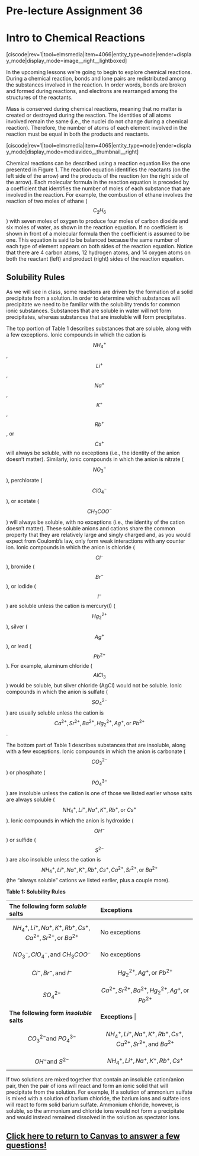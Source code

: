 # Pre-lecture Assignment 36

# Intro to Chemical Reactions

[ciscode|rev=1|tool=elmsmedia|item=4066|entity_type=node|render=display_mode|display_mode=image__right__lightboxed]

In the upcoming lessons we’re going to begin to explore chemical reactions. During a chemical reaction, bonds and lone pairs are redistributed among the substances involved in the reaction. In order words, bonds are broken and formed during reactions, and electrons are rearranged among the structures of the reactants.

Mass is conserved during chemical reactions, meaning that no matter is created or destroyed during the reaction. The identities of all atoms involved remain the same (i.e., the nuclei do not change during a chemical reaction). Therefore, the number of atoms of each element involved in the reaction must be equal in both the products and reactants.

[ciscode|rev=1|tool=elmsmedia|item=4065|entity_type=node|render=display_mode|display_mode=mediavideo__thumbnail__right]

Chemical reactions can be described using a reaction equation like the one presented in Figure 1. The reaction equation identifies the reactants (on the left side of the arrow) and the products of the reaction (on the right side of the arrow). Each molecular formula in the reaction equation is preceded by a coefficient that identifies the number of moles of each substance that are involved in the reaction. For example, the combustion of ethane involves the reaction of two moles of ethane ($$C_2H_6$$) with seven moles of oxygen to produce four moles of carbon dioxide and six moles of water, as shown in the reaction equation. If no coefficient is shown in front of a molecular formula then the coefficient is assumed to be one. This equation is said to be balanced because the same number of each type of element appears on both sides of the reaction equation. Notice that there are 4 carbon atoms, 12 hydrogen atoms, and 14 oxygen atoms on both the reactant (left) and product (right) sides of the reaction equation.

## Solubility Rules

As we will see in class, some reactions are driven by the formation of a solid precipitate from a solution. In order to determine which substances will precipitate we need to be familiar with the solubility trends for common ionic substances. Substances that are soluble in water will not form precipitates, whereas substances that are insoluble will form precipitates.

The top portion of Table 1 describes substances that are soluble, along with a few exceptions. Ionic compounds in which the cation is $$NH_4^+$$, $$Li^+$$, $$Na^+$$, $$K^+$$, $$Rb^+$$, or $$Cs^+$$ will always be soluble, with no exceptions \(i.e., the identity of the anion doesn’t matter\). Similarly, ionic compounds in which the anion is nitrate \($$NO_3^-$$\), perchlorate \($$ClO_4^-$$\), or acetate \($$CH_3COO^-$$\) will always be soluble, with no exceptions \(i.e., the identity of the cation doesn’t matter\). These soluble anions and cations share the common property that they are relatively large and singly charged and, as you would expect from Coulomb’s law, only form weak interactions with any counter ion. Ionic compounds in which the anion is chloride \($$Cl^-$$\), bromide \($$Br^-$$\), or iodide \($$I^-$$\) are soluble unless the cation is mercury\(I\) \($$Hg_2^{2+}$$\), silver \($$Ag^+$$\), or lead \($$Pb^{2+}$$\). For example, aluminum chloride \($$AlCl_3$$\) would be soluble, but silver chloride \(AgCl\) would not be soluble. Ionic compounds in which the anion is sulfate \($$SO_4^{2-}$$\) are usually soluble unless the cation is $$Ca^{2+}, Sr^{2+}, Ba^{2+}, Hg_2^{2+}, Ag^+, \text{or } Pb^{2+}$$.

The bottom part of Table 1 describes substances that are insoluble, along with a few exceptions. Ionic compounds in which the anion is carbonate \($$CO_3^{2-}$$\) or phosphate \($$PO_4^{3-}$$\) are insoluble unless the cation is one of those we listed earlier whose salts are always soluble \($$NH_4^+, Li^+, Na^+, K^+, Rb^+, \text{or }Cs^+$$\). Ionic compounds in which the anion is hydroxide \($$OH^-$$\) or sulfide \($$S^{2-}$$\) are also insoluble unless the cation is $$NH_4^+, Li^+, Na^+, K^+, Rb^+, Cs^+, Ca^{2+}, Sr^{2+}, \text{or }Ba^{2+}$$ \(the “always soluble” cations we listed earlier, plus a couple more\).

**Table 1: Solubility Rules**

  
| **The following form **_**soluble**_** salts** | **Exceptions** |  
| :--- | :--- |  
| $$NH_4^+, Li^+, Na^+, K^+, Rb^+, Cs^+, Ca^{2+}, Sr^{2+}, \text{or }Ba^{2+}$$ | No exceptions |  
| $$NO_3^-, ClO_4^-, \text{and } CH_3COO^-$$ | No exceptions|  
| $$Cl^-, Br^-, \text{and } I^-$$ | $$Hg_2^{2+}, Ag^+, \text{or } Pb^{2+}$$ |  
| $$SO_4^{2-}$$ | $$Ca^{2+}, Sr^{2+}, Ba^{2+}, Hg_2^{2+}, Ag^+, \text{or } Pb^{2+}$$ |  
| **The following form **_**insoluble**_** salts** | **Exceptions** \|  
| $$CO_3^{2-} \text{and }PO_4^{3-}$$ | $$NH_4^+, Li^+, Na^+, K^+, Rb^+, Cs^+, Ca^{2+}, Sr^{2+}, \text{and }Ba^{2+}$$  |  
| $$OH^- \text{and }S^{2-}$$  | $$NH_4^+, Li^+, Na^+, K^+, Rb^+, Cs^+$$  |



If two solutions are mixed together that contain an insoluble cation/anion pair, then the pair of ions will react and form an ionic solid that will precipitate from the solution. For example, If a solution of ammonium sulfate is mixed with a solution of barium chloride, the barium ions and sulfate ions will react to form solid barium sulfate. Ammonium chloride, however, is soluble, so the ammonium and chloride ions would not form a precipitate and would instead remained dissolved in the solution as spectator ions.

## [Click here to return to Canvas to answer a few questions!](https://psu.instructure.com/courses/1881362/quizzes/3340358)



